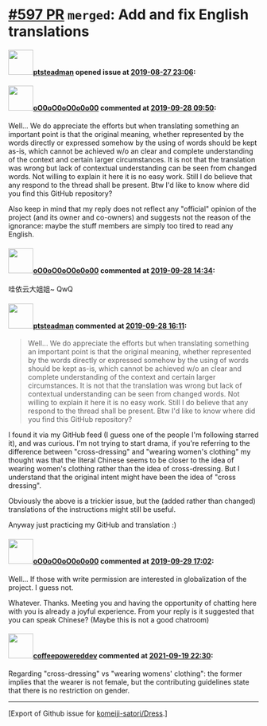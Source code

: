 # [\#597 PR](https://github.com/komeiji-satori/Dress/pull/597) `merged`: Add and fix English translations

#### <img src="https://avatars.githubusercontent.com/u/4670717?u=12d6fbf78d9a184e6f2384f9ab3674f05b20e4d9&v=4" width="50">[ptsteadman](https://github.com/ptsteadman) opened issue at [2019-08-27 23:06](https://github.com/komeiji-satori/Dress/pull/597):



#### <img src="https://avatars.githubusercontent.com/u/10877157?u=c505fc6c34f52869d18fe60ffedb4f3a6f58f135&v=4" width="50">[oO0oO0oO0o0o00](https://github.com/oO0oO0oO0o0o00) commented at [2019-09-28 09:50](https://github.com/komeiji-satori/Dress/pull/597#issuecomment-536171271):

Well... We do appreciate the efforts but when translating something an important point is that the original meaning, whether represented by the words directly or expressed somehow by the using of words should be kept as-is, which cannot be achieved w/o an clear and complete understanding of the context and certain larger circumstances. It is not that the translation was wrong but lack of contextual understanding can be seen from changed words. Not willing to explain it here it is no easy work. Still I do believe that any respond to the thread shall be present. Btw I'd like to know where did you find this GitHub repository?

Also keep in mind that my reply does not reflect any "official" opinion of the project (and its owner and co-owners) and suggests not the reason of the ignorance: maybe the stuff members are simply too tired to read any English.

#### <img src="https://avatars.githubusercontent.com/u/10877157?u=c505fc6c34f52869d18fe60ffedb4f3a6f58f135&v=4" width="50">[oO0oO0oO0o0o00](https://github.com/oO0oO0oO0o0o00) commented at [2019-09-28 14:34](https://github.com/komeiji-satori/Dress/pull/597#issuecomment-536194897):

哇依云大姐姐~ QwQ

#### <img src="https://avatars.githubusercontent.com/u/4670717?u=12d6fbf78d9a184e6f2384f9ab3674f05b20e4d9&v=4" width="50">[ptsteadman](https://github.com/ptsteadman) commented at [2019-09-28 16:11](https://github.com/komeiji-satori/Dress/pull/597#issuecomment-536202996):

> Well... We do appreciate the efforts but when translating something an important point is that the original meaning, whether represented by the words directly or expressed somehow by the using of words should be kept as-is, which cannot be achieved w/o an clear and complete understanding of the context and certain larger circumstances. It is not that the translation was wrong but lack of contextual understanding can be seen from changed words. Not willing to explain it here it is no easy work. Still I do believe that any respond to the thread shall be present. Btw I'd like to know where did you find this GitHub repository?

I found it via my GitHub feed (I guess one of the people I'm following starred it), and was curious. I'm not trying to start drama, if you're referring to the difference between "cross-dressing" and "wearing women's clothing" my thought was that the literal Chinese seems to be closer to the idea of wearing women's clothing rather than the idea of cross-dressing. But I understand that the original intent might have been the idea of "cross dressing". 

Obviously the above is a trickier issue, but the (added rather than changed) translations of the instructions might still be useful. 

Anyway just practicing my GitHub and translation :)

#### <img src="https://avatars.githubusercontent.com/u/10877157?u=c505fc6c34f52869d18fe60ffedb4f3a6f58f135&v=4" width="50">[oO0oO0oO0o0o00](https://github.com/oO0oO0oO0o0o00) commented at [2019-09-29 17:02](https://github.com/komeiji-satori/Dress/pull/597#issuecomment-536320869):

Well... If those with write permission are interested in globalization of the project. I guess not.

Whatever. Thanks. Meeting you and having the opportunity of chatting here with you is already a joyful experience. From your reply is it suggested that you can speak Chinese? (Maybe this is not a good chatroom)

#### <img src="https://avatars.githubusercontent.com/u/81228349?v=4" width="50">[coffeepowereddev](https://github.com/coffeepowereddev) commented at [2021-09-19 22:30](https://github.com/komeiji-satori/Dress/pull/597#issuecomment-922547080):

Regarding "cross-dressing" vs "wearing womens' clothing": the former implies that the wearer is not female, but the contributing guidelines state that there is no restriction on gender.


-------------------------------------------------------------------------------



[Export of Github issue for [komeiji-satori/Dress](https://github.com/komeiji-satori/Dress).]

